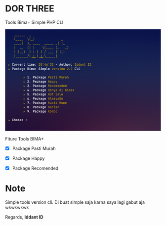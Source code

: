 # DOR THREE
Tools Bima+ Simple PHP CLI


<center><img src="image.png" alt="tools"></center>

Fiture Tools BIMA+
- [x] Package Pasti Murah
- [x] Package Happy
- [x] Package Recomended


# Note
Simple tools version cli.
Di buat simple saja karna saya lagi gabut aja wkwkwkwk

Regards,
**Iddant ID**
